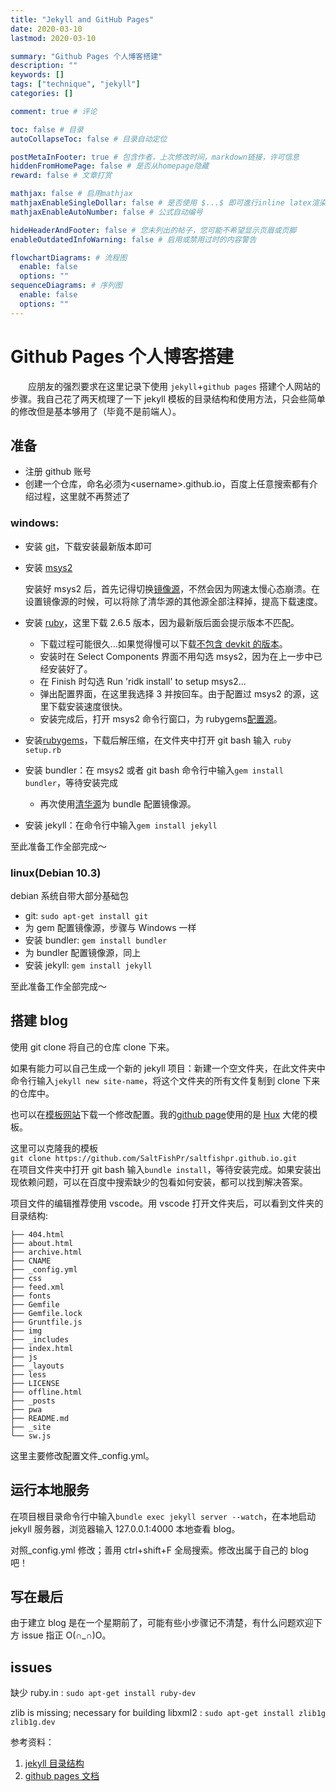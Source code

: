 ```yaml
---
title: "Jekyll and GitHub Pages"
date: 2020-03-10
lastmod: 2020-03-10

summary: "Github Pages 个人博客搭建"
description: ""
keywords: []
tags: ["technique", "jekyll"]
categories: []

comment: true # 评论

toc: false # 目录
autoCollapseToc: false # 目录自动定位

postMetaInFooter: true # 包含作者，上次修改时间，markdown链接，许可信息
hiddenFromHomePage: false # 是否从homepage隐藏
reward: false # 文章打赏

mathjax: false # 启用mathjax
mathjaxEnableSingleDollar: false # 是否使用 $...$ 即可進行inline latex渲染
mathjaxEnableAutoNumber: false # 公式自动编号

hideHeaderAndFooter: false # 您未列出的帖子，您可能不希望显示页眉或页脚
enableOutdatedInfoWarning: false # 启用或禁用过时的内容警告

flowchartDiagrams: # 流程图
  enable: false
  options: ""
sequenceDiagrams: # 序列图
  enable: false
  options: ""
---
```


# Github Pages 个人博客搭建

&emsp;&emsp;应朋友的强烈要求在这里记录下使用 `jekyll`+`github pages` 搭建个人网站的步骤。我自己花了两天梳理了一下 jekyll 模板的目录结构和使用方法，只会些简单的修改但是基本够用了（毕竟不是前端人）。

## 准备

- 注册 github 账号
- 创建一个仓库，命名必须为&lt;username&gt;.github.io，百度上任意搜索都有介绍过程，这里就不再赘述了

### windows:

- 安装 [git](https://git-scm.com/)，下载安装最新版本即可

- 安装 [msys2](https://mirrors.tuna.tsinghua.edu.cn/msys2/distrib/msys2-x86_64-latest.exe "Msys2 清华镜像")

  安装好 msys2 后，首先记得切换[镜像源](https://mirrors.tuna.tsinghua.edu.cn/help/msys2/ "msys2镜像源设置")，不然会因为网速太慢心态崩溃。在设置镜像源的时候，可以将除了清华源的其他源全部注释掉，提高下载速度。

- 安装 [ruby](https://github.com/oneclick/rubyinstaller2/releases/download/RubyInstaller-2.6.5-1/rubyinstaller-devkit-2.6.5-1-x64.exe "ruby+devkit 2.6.5")，这里下载 2.6.5 版本，因为最新版后面会提示版本不匹配。

  - 下载过程可能很久...如果觉得慢可以下载[不包含 devkit 的版本](https://rubyinstaller.org/downloads/)。
  - 安装时在 Select Components 界面不用勾选 msys2，因为在上一步中已经安装好了。
  - 在 Finish 时勾选 Run 'ridk install' to setup msys2...
  - 弹出配置界面，在这里我选择 3 并按回车。由于配置过 msys2 的源，这里下载安装速度很快。
  - 安装完成后，打开 msys2 命令行窗口，为 rubygems[配置源](https://mirrors.tuna.tsinghua.edu.cn/help/rubygems/)。

- 安装[rubygems](https://rubygems.org/rubygems/rubygems-3.1.2.zip)，下载后解压缩，在文件夹中打开 git bash 输入 `ruby setup.rb`

- 安装 bundler：在 msys2 或者 git bash 命令行中输入`gem install bundler`，等待安装完成

  - 再次使用[清华源](https://mirrors.tuna.tsinghua.edu.cn/help/rubygems/)为 bundle 配置镜像源。

- 安装 jekyll：在命令行中输入`gem install jekyll`

至此准备工作全部完成～

### linux(Debian 10.3)

debian 系统自带大部分基础包

- git: `sudo apt-get install git`
- 为 gem 配置镜像源，步骤与 Windows 一样
- 安装 bundler: `gem install bundler`
- 为 bundler 配置镜像源，同上
- 安装 jekyll: `gem install jekyll`

至此准备工作全部完成～

## 搭建 blog

使用 git clone 将自己的仓库 clone 下来。

如果有能力可以自己生成一个新的 jekyll 项目：新建一个空文件夹，在此文件夹中命令行输入`jekyll new site-name`，将这个文件夹的所有文件复制到 clone 下来的仓库中。

也可以在[模板网站](http://jekyllthemes.org/)下载一个修改配置。我的[github page](https://github.com/SaltFishPr/saltfishpr.github.io)使用的是 [Hux](http://huangxuan.me/) 大佬的模板。

这里可以克隆我的模板  
`git clone https://github.com/SaltFishPr/saltfishpr.github.io.git`  
在项目文件夹中打开 git bash 输入`bundle install`，等待安装完成。如果安装出现依赖问题，可以在百度中搜索缺少的包看如何安装，都可以找到解决答案。

项目文件的编辑推荐使用 vscode。用 vscode 打开文件夹后，可以看到文件夹的目录结构:

    ├── 404.html
    ├── about.html
    ├── archive.html
    ├── CNAME
    ├── _config.yml
    ├── css
    ├── feed.xml
    ├── fonts
    ├── Gemfile
    ├── Gemfile.lock
    ├── Gruntfile.js
    ├── img
    ├── _includes
    ├── index.html
    ├── js
    ├── _layouts
    ├── less
    ├── LICENSE
    ├── offline.html
    ├── _posts
    ├── pwa
    ├── README.md
    ├── _site
    └── sw.js

这里主要修改配置文件\_config.yml。

## 运行本地服务

在项目根目录命令行中输入`bundle exec jekyll server --watch`，在本地启动 jekyll 服务器，浏览器输入 127.0.0.1:4000 本地查看 blog。

对照\_config.yml 修改；善用 ctrl+shift+F 全局搜索。修改出属于自己的 blog 吧！

## 写在最后

由于建立 blog 是在一个星期前了，可能有些小步骤记不清楚，有什么问题欢迎下方 issue 指正 O(∩_∩)O。

## issues

缺少 ruby.in : `sudo apt-get install ruby-dev`

zlib is missing; necessary for building libxml2 : `sudo apt-get install zlib1g zlib1g.dev`

参考资料：

1. [jekyll 目录结构](http://jekyllcn.com/docs/structure/)
2. [github pages 文档](https://help.github.com/en/github/working-with-github-pages/adding-a-theme-to-your-github-pages-site-with-the-theme-chooser)
